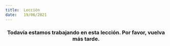 ```yaml
---
title:  Lección
date:   19/06/2021
---
```


### <center>Todavía estamos trabajando en esta lección. Por favor, vuelva más tarde.</center>